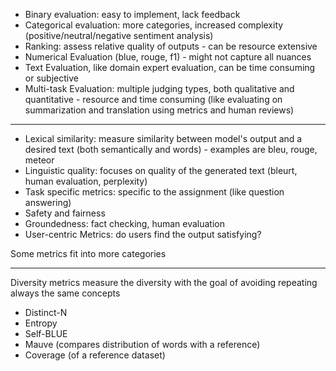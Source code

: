
- Binary evaluation: easy to implement, lack feedback
- Categorical evaluation: more categories, increased complexity (positive/neutral/negative sentiment analysis)
- Ranking: assess relative quality of outputs - can be resource extensive
- Numerical Evaluation (blue, rouge, f1) - might not capture all nuances
- Text Evaluation, like domain expert evaluation, can be time consuming or subjective
- Multi-task Evaluation: multiple judging types, both qualitative and quantitative - resource and time consuming (like evaluating on summarization and translation using metrics and human reviews)

---

- Lexical similarity: measure similarity between model's output and a desired text (both semantically and words) - examples are bleu, rouge, meteor
- Linguistic quality: focuses on quality of the generated text (bleurt, human evaluation, perplexity)
- Task specific metrics: specific to the assignment (like question answering)
- Safety and fairness
- Groundedness: fact checking, human evaluation
- User-centric Metrics: do users find the output satisfying?

Some metrics fit into more categories

---

Diversity metrics measure the diversity with the goal of avoiding repeating always the same concepts

- Distinct-N
- Entropy
- Self-BLUE
- Mauve (compares distribution of words with a reference)
- Coverage (of a reference dataset)

